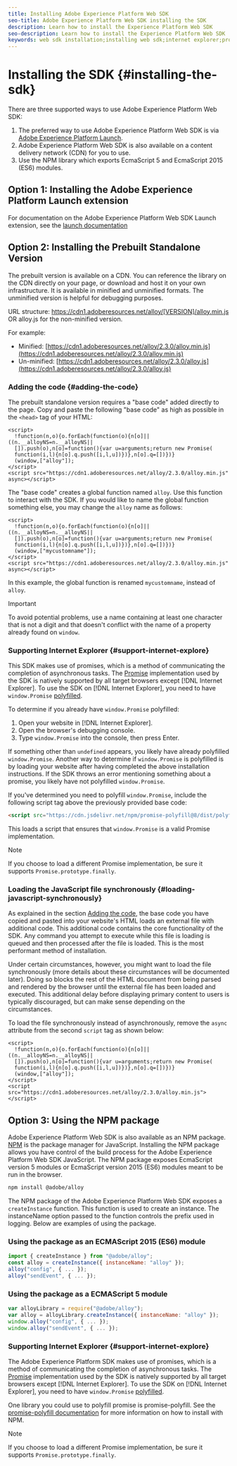 ```yaml
---
title: Installing Adobe Experience Platform Web SDK
seo-title: Adobe Experience Platform Web SDK installing the SDK
description: Learn how to install the Experience Platform Web SDK
seo-description: Learn how to install the Experience Platform Web SDK
keywords: web sdk installation;installing web sdk;internet explorer;promise;
---
```


# Installing the SDK {#installing-the-sdk}

There are three supported ways to use Adobe Experience Platform Web SDK:

1. The preferred way to use Adobe Experience Platform Web SDK is via [Adobe Experience Platform Launch](https://launch.adobe.com/).
1. Adobe Experience Platform Web SDK is also available on a content delivery network (CDN) for you to use.
1. Use the NPM library which exports EcmaScript 5 and EcmaScript 2015 (ES6) modules.

## Option 1: Installing the Adobe Experience Platform Launch extension

For documentation on the Adobe Experience Platform Web SDK Launch extension, see the [launch documentation](https://docs.adobe.com/content/help/en/launch/using/extensions-ref/adobe-extension/aep-extension/overview.html)

## Option 2: Installing the Prebuilt Standalone Version

The prebuilt version is available on a CDN. You can reference the library on the CDN directly on your page, or download and host it on your own infrastructure. It is available in minified and unminified formats. The unminified version is helpful for debugging purposes.

URL structure: https://cdn1.adoberesources.net/alloy/[VERSION]/alloy.min.js OR alloy.js for the non-minified version.

For example:

* Minified: [https://cdn1.adoberesources.net/alloy/2.3.0/alloy.min.js](https://cdn1.adoberesources.net/alloy/2.3.0/alloy.min.js)
* Un-minified: [https://cdn1.adoberesources.net/alloy/2.3.0/alloy.js](https://cdn1.adoberesources.net/alloy/2.3.0/alloy.js)

### Adding the code {#adding-the-code}

The prebuilt standalone version requires a "base code" added directly to the page. Copy and paste the following "base code" as high as possible in the `<head>` tag of your HTML:

```markup
<script>
  !function(n,o){o.forEach(function(o){n[o]||((n.__alloyNS=n.__alloyNS||
  []).push(o),n[o]=function(){var u=arguments;return new Promise(
  function(i,l){n[o].q.push([i,l,u])})},n[o].q=[])})}
  (window,["alloy"]);
</script>
<script src="https://cdn1.adoberesources.net/alloy/2.3.0/alloy.min.js" async></script>
```

The "base code" creates a global function named `alloy`. Use this function to interact with the SDK. If you would like to name the global function something else, you may change the `alloy` name as follows:

```markup
<script>
  !function(n,o){o.forEach(function(o){n[o]||((n.__alloyNS=n.__alloyNS||
  []).push(o),n[o]=function(){var u=arguments;return new Promise(
  function(i,l){n[o].q.push([i,l,u])})},n[o].q=[])})}
  (window,["mycustomname"]);
</script>
<script src="https://cdn1.adoberesources.net/alloy/2.3.0/alloy.min.js" async></script>
```

In this example, the global function is renamed `mycustomname`, instead of `alloy`.

>[!IMPORTANT]
>
>To avoid potential problems, use a name containing at least one character that is not a digit and that doesn't conflict with the name of a property already found on `window`.

### Supporting Internet Explorer {#support-internet-explore}

This SDK makes use of promises, which is a method of communicating the completion of asynchronous tasks. The [Promise](https://developer.mozilla.org/en-US/docs/Web/JavaScript/Reference/Global_Objects/Promise) implementation used by the SDK is natively supported by all target browsers except [!DNL Internet Explorer]. To use the SDK on [!DNL Internet Explorer], you need to have `window.Promise` [polyfilled](https://remysharp.com/2010/10/08/what-is-a-polyfill).

To determine if you already have `window.Promise` polyfilled:

1. Open your website in [!DNL Internet Explorer].
1. Open the browser's debugging console.
1. Type `window.Promise` into the console, then press Enter.

If something other than `undefined` appears, you likely have already polyfilled `window.Promise`. Another way to determine if `window.Promise` is polyfilled is by loading your website after having completed the above installation instructions. If the SDK throws an error mentioning something about a promise, you likely have not polyfilled `window.Promise`.

If you've determined you need to polyfill `window.Promise`, include the following script tag above the previously provided base code:

```html
<script src="https://cdn.jsdelivr.net/npm/promise-polyfill@8/dist/polyfill.min.js"></script>
```

This loads a script that ensures that `window.Promise` is a valid Promise implementation.

>[!NOTE]
>
>If you choose to load a different Promise implementation, be sure it supports `Promise.prototype.finally`.

### Loading the JavaScript file synchronously {#loading-javascript-synchronously}

As explained in the section [Adding the code](#adding-the-code), the base code you have copied and pasted into your website's HTML loads an external file with additional code. This additional code contains the core functionality of the SDK. Any command you attempt to execute while this file is loading is queued and then processed after the file is loaded. This is the most performant method of installation.

Under certain circumstances, however, you might want to load the file synchronously \(more details about these circumstances will be documented later\). Doing so blocks the rest of the HTML document from being parsed and rendered by the browser until the external file has been loaded and executed. This additional delay before displaying primary content to users is typically discouraged, but can make sense depending on the circumstances.

To load the file synchronously instead of asynchronously, remove the `async` attribute from the second `script` tag as shown below:

```markup
<script>
  !function(n,o){o.forEach(function(o){n[o]||((n.__alloyNS=n.__alloyNS||
  []).push(o),n[o]=function(){var u=arguments;return new Promise(
  function(i,l){n[o].q.push([i,l,u])})},n[o].q=[])})}
  (window,["alloy"]);
</script>
<script src="https://cdn1.adoberesources.net/alloy/2.3.0/alloy.min.js"></script>
```

## Option 3: Using the NPM package

Adobe Experience Platform Web SDK is also available as an NPM package. [NPM](https://www.npmjs.com) is the package manager for JavaScript. Installing the NPM package allows you have control of the build process for the Adobe Experience Platform Web SDK JavaScript. The NPM package exposes EcmaScript version 5 modules or EcmaScript version 2015 (ES6) modules meant to be run in the browser.

```bash
npm install @adobe/alloy
```

The NPM package of the Adobe Experience Platform Web SDK exposes a `createInstance` function. This function is used to create an instance. The instanceName option passed to the function controls the prefix used in logging. Below are examples of using the package.

### Using the package as an ECMAScript 2015 (ES6) module

```javascript
import { createInstance } from "@adobe/alloy";
const alloy = createInstance({ instanceName: "alloy" });
alloy("config", { ... });
alloy("sendEvent", { ... });
```

### Using the package as a ECMAScript 5 module

```javascript
var alloyLibrary = require("@adobe/alloy");
var alloy = alloyLibrary.createInstance({ instanceName: "alloy" });
window.alloy("config", { ... });
window.alloy("sendEvent", { ... });
```

### Supporting Internet Explorer {#support-internet-explore}

The Adobe Experience Platform SDK makes use of promises, which is a method of communicating the completion of asynchronous tasks. The [Promise](https://developer.mozilla.org/en-US/docs/Web/JavaScript/Reference/Global_Objects/Promise) implementation used by the SDK is natively supported by all target browsers except [!DNL Internet Explorer]. To use the SDK on [!DNL Internet Explorer], you need to have `window.Promise` [polyfilled](https://remysharp.com/2010/10/08/what-is-a-polyfill).

One library you could use to polyfill promise is promise-polyfill. See the [promise-polyfill documentation](https://www.npmjs.com/package/promise-polyfill) for more information on how to install with NPM.

>[!NOTE]
>
>If you choose to load a different Promise implementation, be sure it supports `Promise.prototype.finally`.